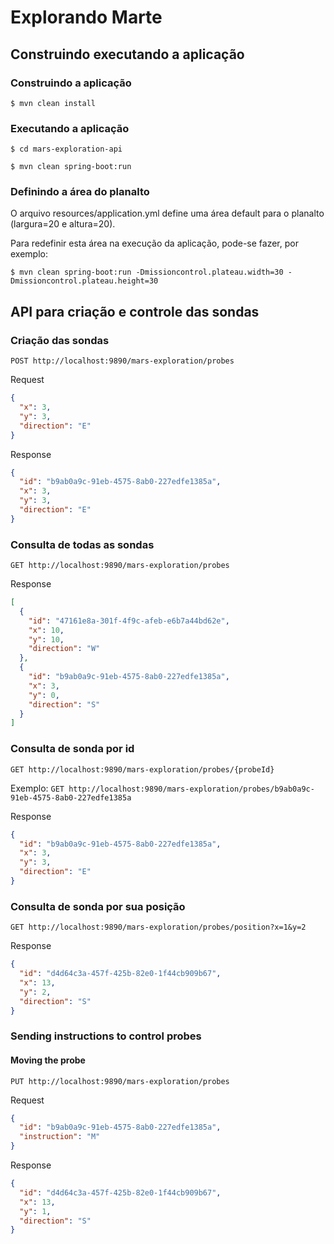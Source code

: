 # Explorando Marte

## Construindo executando a aplicação

### Construindo a aplicação
`$ mvn clean install`

### Executando a aplicação
`$ cd mars-exploration-api`

`$ mvn clean spring-boot:run`

### Definindo a área do planalto
O arquivo resources/application.yml define uma área default para o planalto (largura=20 e altura=20).

Para redefinir esta área na execução da aplicação, pode-se fazer, por exemplo:

`$ mvn clean spring-boot:run -Dmissioncontrol.plateau.width=30 -Dmissioncontrol.plateau.height=30`

## API para criação e controle das sondas

### Criação das sondas

`POST http://localhost:9890/mars-exploration/probes`

Request
```json
{
  "x": 3,
  "y": 3,
  "direction": "E"
}
```

Response
```json
{
  "id": "b9ab0a9c-91eb-4575-8ab0-227edfe1385a",
  "x": 3,
  "y": 3,
  "direction": "E"
}
```

### Consulta de todas as sondas

`GET http://localhost:9890/mars-exploration/probes`

Response
```json
[
  {
    "id": "47161e8a-301f-4f9c-afeb-e6b7a44bd62e",
    "x": 10,
    "y": 10,
    "direction": "W"
  },
  {
    "id": "b9ab0a9c-91eb-4575-8ab0-227edfe1385a",
    "x": 3,
    "y": 0,
    "direction": "S"
  }
]
```

### Consulta de sonda por id

`GET http://localhost:9890/mars-exploration/probes/{probeId}`

Exemplo:
`GET http://localhost:9890/mars-exploration/probes/b9ab0a9c-91eb-4575-8ab0-227edfe1385a`

Response
```json
{
  "id": "b9ab0a9c-91eb-4575-8ab0-227edfe1385a",
  "x": 3,
  "y": 3,
  "direction": "E"
}
```

### Consulta de sonda por sua posição

`GET http://localhost:9890/mars-exploration/probes/position?x=1&y=2`

Response
```json
{
  "id": "d4d64c3a-457f-425b-82e0-1f44cb909b67",
  "x": 13,
  "y": 2,
  "direction": "S"
}
```

### Sending instructions to control probes

#### Moving the probe

`PUT http://localhost:9890/mars-exploration/probes`

Request
```json
{
  "id": "b9ab0a9c-91eb-4575-8ab0-227edfe1385a",
  "instruction": "M"
}
```

Response
```json
{
  "id": "d4d64c3a-457f-425b-82e0-1f44cb909b67",
  "x": 13,
  "y": 1,
  "direction": "S"
}
```
